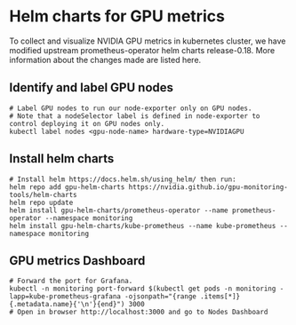 # Helm charts for GPU metrics
To collect and visualize NVIDIA GPU metrics in kubernetes cluster, we have modified upstream prometheus-operator helm charts release-0.18. More information about the changes made are listed here.

## Identify and label GPU nodes
```
# Label GPU nodes to run our node-exporter only on GPU nodes.
# Note that a nodeSelector label is defined in node-exporter to control deploying it on GPU nodes only. 
kubectl label nodes <gpu-node-name> hardware-type=NVIDIAGPU
```

## Install helm charts
```
# Install helm https://docs.helm.sh/using_helm/ then run:
helm repo add gpu-helm-charts https://nvidia.github.io/gpu-monitoring-tools/helm-charts
helm repo update
helm install gpu-helm-charts/prometheus-operator --name prometheus-operator --namespace monitoring
helm install gpu-helm-charts/kube-prometheus --name kube-prometheus --namespace monitoring
```

## GPU metrics Dashboard
```
# Forward the port for Grafana.
kubectl -n monitoring port-forward $(kubectl get pods -n monitoring -lapp=kube-prometheus-grafana -ojsonpath="{range .items[*]}{.metadata.name}{'\n'}{end}") 3000
# Open in browser http://localhost:3000 and go to Nodes Dashboard
```
